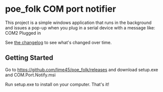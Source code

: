 # poe_folk COM port notifier

This project is a simple windows application that runs in the background
and issues a pop-up when you plug in a serial device with a message like:
COM2 Plugged in

See [the changelog](CHANGELOG.md) to see what's changed over time.

## Getting Started

Go to https://github.com/lime45/poe_folk/releases and download setup.exe
and COM.Port.Notify.msi

Run setup.exe to install on your computer. That's it!
